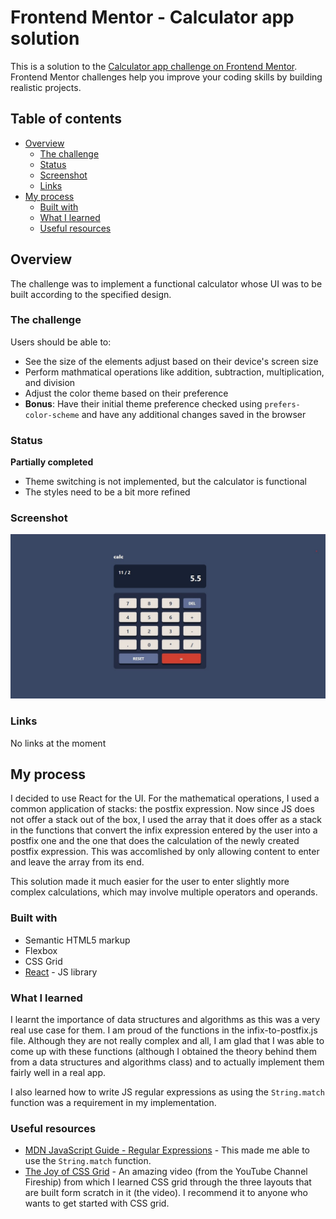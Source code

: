 # Frontend Mentor - Calculator app solution

This is a solution to the [Calculator app challenge on Frontend Mentor](https://www.frontendmentor.io/challenges/calculator-app-9lteq5N29). Frontend Mentor challenges help you improve your coding skills by building realistic projects.

## Table of contents

- [Overview](#overview)
  - [The challenge](#the-challenge)
  - [Status](#status)
  - [Screenshot](#screenshot)
  - [Links](#links)
- [My process](#my-process)
  - [Built with](#built-with)
  - [What I learned](#what-i-learned)
  - [Useful resources](#useful-resources)

## Overview

The challenge was to implement a functional calculator whose UI was to be built according to the specified design.

### The challenge

Users should be able to:

- See the size of the elements adjust based on their device's screen size
- Perform mathmatical operations like addition, subtraction, multiplication, and division
- Adjust the color theme based on their preference
- **Bonus**: Have their initial theme preference checked using `prefers-color-scheme` and have any additional changes saved in the browser

### Status

**Partially completed**

- Theme switching is not implemented, but the calculator is functional
- The styles need to be a bit more refined

### Screenshot

![First milestone screenshot](./calculator_screenshot.jpg)

### Links

No links at the moment

## My process

I decided to use React for the UI. For the mathematical operations, I used a common application of stacks: the postfix expression. Now since JS does not offer a stack out of the box, I used the array that it does offer as a stack in the functions that convert the infix expression entered by the user into a postfix one and the one that does the calculation of the newly created postfix expression. This was accomlished by only allowing content to enter and leave the array from its end.

This solution made it much easier for the user to enter slightly more complex calculations, which may involve multiple operators and operands.

### Built with

- Semantic HTML5 markup
- Flexbox
- CSS Grid
- [React](https://reactjs.org/) - JS library

### What I learned

I learnt the importance of data structures and algorithms as this was a very real use case for them.
I am proud of the functions in the infix-to-postfix.js file. Although they are not really complex and all, I am glad that I was able to come up with these functions (although I obtained the theory behind them from a data structures and algorithms class) and to actually implement them fairly well in a real app.

I also learned how to write JS regular expressions as using the `String.match` function was a requirement in my implementation.

### Useful resources

- [MDN JavaScript Guide - Regular Expressions](https://developer.mozilla.org/en-US/docs/Web/JavaScript/Guide/Regular_Expressions) - This made me able to use the `String.match` function.
- [The Joy of CSS Grid](https://www.youtube.com/watch?v=705XCEruZFs) - An amazing video (from the YouTube Channel Fireship) from which I learned CSS grid through the three layouts that are built form scratch in it (the video). I recommend it to anyone who wants to get started with CSS grid.
